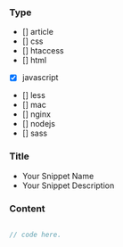 ### Type

- [] article
- [] css
- [] htaccess
- [] html
- [x] javascript
- [] less
- [] mac
- [] nginx
- [] nodejs
- [] sass

### Title

- Your Snippet Name
- Your Snippet Description

### Content

```javascript

// code here.

```
